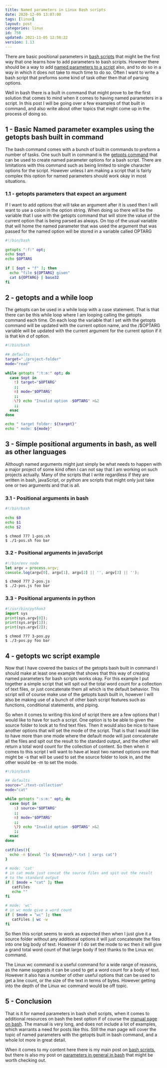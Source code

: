 ```yaml
---
title: Named parameters in Linux Bash scripts
date: 2020-12-09 13:07:00
tags: [linux]
layout: post
categories: linux
id: 758
updated: 2021-11-05 12:58:22
version: 1.13
---
```


There are basic positional parameters in [bash scripts](/2020/11/27/linux-bash-scripts/) that might be the first way that one learns how to add parameters to bash scripts. However there should be a way to add [named parameters to a script](https://unix.stackexchange.com/questions/129391/passing-named-arguments-to-shell-scripts) also, and to do so in a way in which it does not take to much time to do so. Often I want to write a bash script that preforms some kind of task other then that of parsing options.

Well in bash there is a built in command that might prove to be the first solution that comes to mind when it comes to having named parameters in a script. In this post I will be going over a few examples of that built in command, and also write about other topics that might come up in the process of doing so.

<!-- more -->

## 1 - Basic Named parameter examples using the getopts bash built in command

The bash command comes with a bunch of built in commands to preform a number of tasks. One such built in command is the [getopts command](https://www.gnu.org/savannah-checkouts/gnu/bash/manual/bash.html#index-getopts) that can be used to create named parameter options for a bash script. There are limitations with this command such as being limited to single character options for the script. However unless I am making a script that is fairly complex this option for named parameters should work okay in most situations.

### 1.1 - getopts parameters that expect an argument

If I want to add options that will take an argument after it is used then I will want to use a colon in the option string. When doing so there will be the variable that I use with the getopts command that will store the value of the current option that is being parsed as always. On top of the usual variable that will home the named parameter that was used the argument that was passed for the named option will be stored in a variable called OPTARG

```bash
#!/bin/bash
 
getopts ":f:" opt;
echo $opt
echo $OPTARG
 
if [ $opt = "f" ]; then
  echo "file ${OPTARG} given"
  cat ${OPTARG} | base32
fi
```

## 2 - getopts and a while loop

The getopts can be used in a while loop with a case statement. That is that there can be this while loop where I am looping calling the getopts command each time. On each loop the variable that I set with the getopts command will be updated with the current option name, and the /$OPTARG variable will be updated with the current argument for the current option if it is that kin d of option.

```bash
#!/bin/bash
 
## defaults
target="./project-folder"
mode="read"
 
while getopts ":t:m:" opt; do
  case $opt in
    t) target="$OPTARG"
    ;;
    m) mode="$OPTARG"
    ;;
    \?) echo "Invalid option -$OPTARG" >&2
    ;;
  esac
done
 
echo " target folder: ${target}"
echo " mode: ${mode}"
```

## 3 - Simple positional arguments in bash, as well as other languages

Although named arguments might just simply be what needs to happen with a major project of some kind often I can not say that I am working on such projects actually. Many of the scripts that I write regardless if they are written in bash, javaScript, or python are scripts that might only just take one or two arguments and that is all.

### 3.1 - Positional arguments in bash

```bash
#!/bin/bash
 
echo $0
echo $1
echo $2
```

```
$ chmod 777 1-pos.sh
$ ./1-pos.sh foo bar
```

### 3.2 - Positional arguments in javaScript

```js
#!/bin/env node
let argv = process.argv;
console.log(argv[0], argv[1], argv[2] || '', argv[3] || '');
```

```
$ chmod 777 2-pos.js
$ ./2-pos.js foo bar
```

### 3.3 - Positional arguments in python

```python
#!/usr/bin/python3
import sys
print(sys.argv[0]);
print(sys.argv[1]);
print(sys.argv[2]);
```

```
$ chmod 777 3-pos.py
$ ./3-pos.py foo bar
```

## 4 - getopts wc script example

Now that I have covered the basics of the getopts bash built in command I should make at least one example that shows that this way of creating named parameters for bash scripts works okay. For this example I put together a simple script that will spit out the total word count for a collection of text files, or just concatenate them all which is the default behavior. This script will of course make use of the getopts bash built in, however I will also be making use of a bunch of other bash script features such as functions, conditional statements, and piping.

So when it comes to writing this kind of script there are a few options that I would like to have for such a script. One option is to be able to given the source folder to look at to find text files. Then it would also be nice to have another options that will set the mode of the script. That is that I would like to have more than one mode where the default mode will just concatenate all the files and spit out the result to the standard output, and the other will return a total word count for the collection of content. So then when it comes to this script I will want to have at least two named options one that might be -s that will be used to set the source folder to look in, and the other would be -m to set the mode.

```bash
#!/bin/bash

## defaults
source="./text-collection"
mode="cat"
 
while getopts ":s:m:" opt; do
  case $opt in
    s) source="$OPTARG"
    ;;
    m) mode="$OPTARG"
    ;;
    \?) echo "Invalid option -$OPTARG" >&2
    ;;
  esac
done
 
catFiles(){
  echo -n $(eval "ls ${source}/*.txt | xargs cat")
}
 
# mode: 'cat'
# in cat mode just concat the source files and spit out the result
# to the standard output
if [ $mode = "cat" ]; then
   catFiles
   echo ""
fi
 
# mode: 'wc'
# in wc mode give a word count
if [ $mode = "wc" ]; then
   catFiles | wc -w
fi
```

So then this script seems to work as expected then when I just give it a source folder without any additional options it will just concatenate the files into one big body of text. However if I do set the mode to wc then it will give a grand total word count of that large body if text thanks to the Linux wc command.

The Linux wc command is a useful command for a wide range of reasons, as the name suggests it can be used to get a word count for a body of text. However it also has a number of other useful options that can be used to get a line count, or the size of the text in terms of bytes. However getting into the depth of the Linux wc command would be off topic.

## 5 - Conclusion

That is it for named parameters in bash shell scripts, when it comes to additional resources on bash the best option if of course the [manual page on bash](https://linux.die.net/man/1/bash). The manual is very long, and does not include a lot of examples, which warrants a need for posts like this. Still the man page will cover the topic of named parameters with the getopts built in bash command, and a whole lot more in great detail.

When it comes to my content here there is my main post on [bash scripts](/2020/11/27/bash-scripts/), but there is also my post on [parameters in general in bash](/2020/11/06/linux-bash-script-parameters/) that might be worth checking out.

